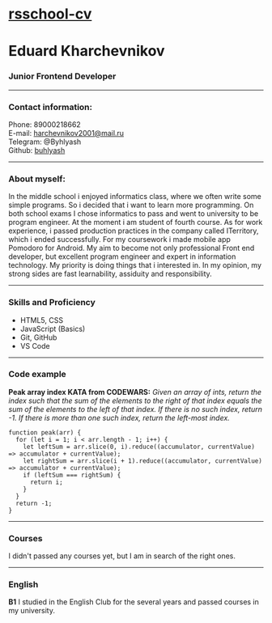 # [rsschool-cv](https://buhlyash.github.io/rsschool-cv/)
# Eduard Kharchevnikov
### Junior Frontend Developer
---
### Contact information:

Phone: 89000218662 <br>
E-mail: harchevnikov2001@mail.ru <br>
Telegram: @Byhlyash <br>
Github: [buhlyash](https://github.com/Buhlyash) <br>

---
### About myself:

In the middle school i enjoyed informatics class, where we often write some simple programs. 
So i decided that i want to learn more programming. On both school exams I chose informatics 
to pass and went to university to be program engineer. At the moment i am student of fourth 
course. As for work experience,  i passed production practices in the company called ITerritory, 
which i ended successfully. For my coursework i made mobile app Pomodoro for Android. My aim 
to become not only professional Front end developer, but excellent program engineer and expert
in information technology. My priority is doing things that i interested in. In my opinion, 
my strong sides are  fast learnability, assiduity and responsibility. 

---
### Skills and Proficiency
* HTML5, CSS
* JavaScript (Basics)
* Git, GitHub
* VS Code
---
### Code example
**Peak array index KATA from CODEWARS:**  *Given an array of ints, return the index such that the sum of the elements to the right of that index equals the sum of the elements to the left of that index. If there is no such index, return -1. If there is more than one such index, return the left-most index.*
```
function peak(arr) {
  for (let i = 1; i < arr.length - 1; i++) {
    let leftSum = arr.slice(0, i).reduce((accumulator, currentValue) => accumulator + currentValue);
    let rightSum = arr.slice(i + 1).reduce((accumulator, currentValue) => accumulator + currentValue);
    if (leftSum === rightSum) {
      return i;
    }
  }
  return -1;
}
```
---
### Courses

I didn't passed any courses yet, but I am in search of the right ones.

---
### English
**B1** I studied in the English Club for the several years and passed courses in my university.
